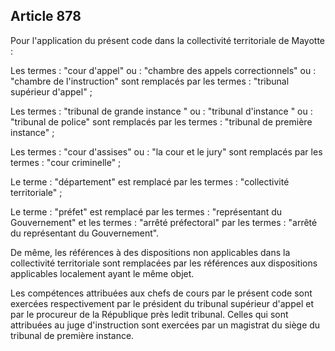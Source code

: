 Article 878
----
Pour l'application du présent code dans la collectivité territoriale de Mayotte
:

Les termes : "cour d'appel" ou : "chambre des appels correctionnels" ou :
"chambre de l'instruction" sont remplacés par les termes : "tribunal supérieur
d'appel" ;

Les termes : "tribunal de grande instance " ou : "tribunal d'instance " ou :
"tribunal de police" sont remplacés par les termes : "tribunal de première
instance" ;

Les termes : "cour d'assises" ou : "la cour et le jury" sont remplacés par les
termes : "cour criminelle" ;

Le terme : "département" est remplacé par les termes : "collectivité
territoriale" ;

Le terme : "préfet" est remplacé par les termes : "représentant du Gouvernement"
et les termes : "arrêté préfectoral" par les termes : "arrêté du représentant du
Gouvernement".

De même, les références à des dispositions non applicables dans la collectivité
territoriale sont remplacées par les références aux dispositions applicables
localement ayant le même objet.

Les compétences attribuées aux chefs de cours par le présent code sont exercées
respectivement par le président du tribunal supérieur d'appel et par le
procureur de la République près ledit tribunal. Celles qui sont attribuées au
juge d'instruction sont exercées par un magistrat du siège du tribunal de
première instance.
